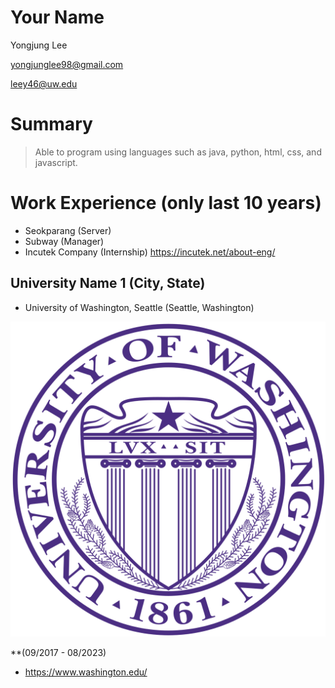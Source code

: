 # Your Name

Yongjung Lee

yongjunglee98@gmail.com

leey46@uw.edu

# Summary

>Able to program using languages such as java, python, html, css, and javascript. 

# Work Experience (only last 10 years)
- Seokparang (Server)
- Subway (Manager)
- Incutek Company (Internship) https://incutek.net/about-eng/
## University Name 1 (City, State)

* University of Washington, Seattle (Seattle, Washington)

![Alt text](logo.png)

**(09/2017 - 08/2023)
- https://www.washington.edu/



